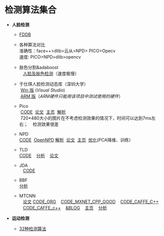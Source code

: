 # 检测算法集合

-  **人脸检测**  

    - [FDDB](http://vis-www.cs.umass.edu/fddb/results.html)  
    
    - 各种算法对比  
    准确性：face++>dlib>云从>NPD> PICO>Opecv  
    速度: PICO>NPD>dlib>opencv  
    
    - 肤色分割&adaboost  
    [人脸及肤色检测](https://github.com/smartadpole/SkinSplit)（速度极慢）  
    
    - 于仕琪人脸检测动态库（深圳大学）   
  [Win 版](https://github.com/smartadpole/libfacedetection) (*Visual Studio*)    
  [ARM 版](https://github.com/smartadpole/YSQfastfd)（*ARM硬件只能用该项目中测试使用的硬件*）  
    - Pico  
  [CODE](https://github.com/smartadpole/pico)
  [论文](https://arxiv.org/pdf/1305.4537.pdf)
  [主页](https://arxiv.org/abs/1305.4537)
  [解析](http://blog.csdn.net/u010333076/article/details/51397332)  
  720\*480大小的图片在不考虑检测效果的情况下，时间可以达到7ms左右；  
  检测效果很差   
    - NPD  
  [CODE](https://github.com/smartadpole/NPD) 
  [OpenNPD](https://github.com/smartadpole/OpenNPD)
  [解析](http://blog.csdn.net/u010333076/article/details/51397332) 
  [论文](https://arxiv.org/pdf/1408.1656.pdf)
  [主页](http://www.cbsr.ia.ac.cn/users/scliao/projects/npdface/)
  [优化](http://blog.csdn.net/qq_14845119/article/details/52576902)(PCA降维、训练）  
  
    - TLD  
    [CODE](https://github.com/smartadpole/TLD)
    [分析](http://blog.csdn.net/crzy_sparrow/article/details/7398904)
    [论文](http://info.ee.surrey.ac.uk/Personal/Z.Kalal/Publications/2010_icip.pdf)  
    
    - JDA  
    [CODE](https://github.com/smartadpole/JDA)  
    
    - BBF  
    [分析](http://libccv.org/doc/doc-bbf/)  
    
    - MTCNN  
    [论文](https://arxiv.org/ftp/arxiv/papers/1604/1604.02878.pdf)
    [CODE_ORG](https://github.com/smartadpole/MTCNN_face_detection_alignment)
    [CODE_MXNET_CPP_GOOD](https://github.com/smartadpole/mtcnn)
    [CODE_CAFFE_C++](https://github.com/smartadpole/MTCNN_Caffe)
    [CODE_CAFFE_c++](https://github.com/smartadpole/mtcnn-1)
    [&BLOG](http://m.blog.csdn.net/XZZPPP/article/details/75320451)
    [主页](https://kpzhang93.github.io/MTCNN_face_detection_alignment/index.html?from=timeline&isappinstalled=1)
    [分析](http://blog.csdn.net/shuzfan/article/details/52668935)  
    
    
- **运动检测**
    - [32种检测算法](https://github.com/smartadpole/bgslibrary)
